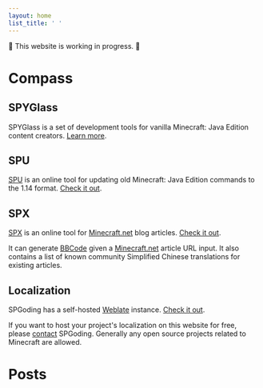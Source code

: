 ```yaml
---
layout: home
list_title: ' '
---
```


🚧 This website is working in progress. 🚧

# Compass

## SPYGlass

SPYGlass is a set of development tools for vanilla Minecraft: Java Edition content creators. [Learn more][spyglass].

## SPU

[SPU][spu] is an online tool for updating old Minecraft: Java Edition commands to the 1.14 format. [Check it out][spu].

## SPX

[SPX][spx] is an online tool for [Minecraft.net][minecraftdotnet] blog articles. [Check it out][spx].

It can generate [BBCode][bbcode] given a [Minecraft.net][minecraftdotnet] article URL input.
It also contains a list of known community Simplified Chinese translations for existing articles. 

## Localization

SPGoding has a self-hosted [Weblate][weblate] instance. [Check it out][l10n].

If you want to host your project's localization on this website for free, please [contact][contact] SPGoding. Generally any open source projects related to Minecraft are allowed.

# Posts

[bbcode]: https://en.wikipedia.org/wiki/BBCode
[contact]: https://spgoding.com/contact/
[l10n]: https://l10n.spgoding.com/
[minecraftdotnet]: https://minecraft.net/
[spyglass]: https://spyglassmc.com/
[spu]: https://spu.spgoding.com/
[spx]: https://spx.spgoding.com/
[weblate]: https://weblate.org
